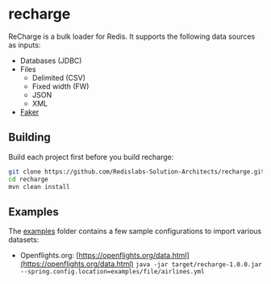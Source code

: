 # recharge
ReCharge is a bulk loader for Redis. It supports the following data sources as inputs:

* Databases (JDBC)
* Files
  * Delimited (CSV)
  * Fixed width (FW)
  * JSON
  * XML
* [Faker](https://github.com/DiUS/java-faker)

## Building
Build each project first before you build recharge:
```bash
git clone https://github.com/Redislabs-Solution-Architects/recharge.git
cd recharge
mvn clean install
```

## Examples
The [examples](./examples) folder contains a few sample configurations to import various datasets:

* Openflights.org: [https://openflights.org/data.html](https://openflights.org/data.html)
`java -jar target/recharge-1.0.0.jar --spring.config.location=examples/file/airlines.yml`
